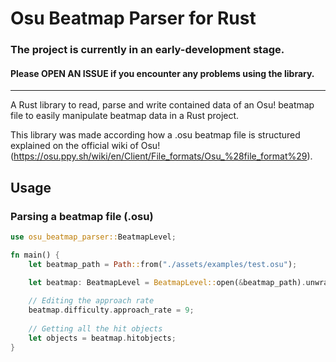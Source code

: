 # Osu Beatmap Parser for Rust

### **The project is currently in an early-development stage.**
#### Please **OPEN AN ISSUE** if you encounter any problems using the library.

---

A Rust library to read, parse and write contained data of an Osu! beatmap file to easily manipulate beatmap data in a Rust project.

This library was made according how a .osu beatmap file is structured explained on the official wiki of Osu!
(https://osu.ppy.sh/wiki/en/Client/File_formats/Osu_%28file_format%29).

## Usage

### Parsing a beatmap file (.osu)
```rust
use osu_beatmap_parser::BeatmapLevel;

fn main() {
    let beatmap_path = Path::from("./assets/examples/test.osu");

    let beatmap: BeatmapLevel = BeatmapLevel::open(&beatmap_path).unwrap();
    
    // Editing the approach rate
    beatmap.difficulty.approach_rate = 9;
    
    // Getting all the hit objects
    let objects = beatmap.hitobjects;
}
```